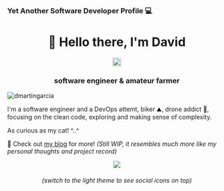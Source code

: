 ### Yet Another Software Developer Profile 💻


<h1 align="center">👋 Hello there, I'm David</h1>

<p align="center">
<a href=https://www.linkedin.com/in/david-martin-garcia target="blank"><img align="center" src=https://cdn.jsdelivr.net/npm/simple-icons@3.0.1/icons/linkedin.svg alt="david-martin-garcia" height="20" width="20" /></a>
</p>

<h3 align="center">software engineer & amateur farmer</h3>

<p align="left"> <img src="https://komarev.com/ghpvc/?username=dmartingarcia&label=Guests&color=green" alt="dmartingarcia" /></p>

I'm a software engineer and a DevOps attemt, biker ⛰️, drone addict 🚁, focusing on the clean code, exploring and making sense of complexity.

As curious as my cat! ^..^

💬 Check out [my blog](https://dmartingarcia.es) for more! _(Still *WIP*, it resembles much more like my personal thoughts and project record)_

<p align="center"> <img src=https://github-readme-stats.vercel.app/api?username=dmartingarcia&count_private=true&show_icons=true&custom_title=My%20GitHub%20Stats&theme=ayu-mirage> </p>

<h6 align="center">(switch to the light theme to see social icons on top)</h6

<!--
**dmartingarcia/dmartingarcia** is a ✨ _special_ ✨ repository because its `README.md` (this file) appears on your GitHub profile.

Here are some ideas to get you started:

- 🔭 I’m currently working on ...
- 🌱 I’m currently learning ...
- 👯 I’m looking to collaborate on ...
- 🤔 I’m looking for help with ...
- 💬 Ask me about ...
- 📫 How to reach me: ...
- 😄 Pronouns: ...
- ⚡ Fun fact: ...
-->

